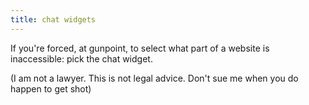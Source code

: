 ```yaml
---
title: chat widgets
---
```


If you're forced, at gunpoint, to select what part of a website is inaccessible: pick the chat widget. 

(I am not a lawyer. This is not legal advice. Don't sue me when you do happen to get shot)
